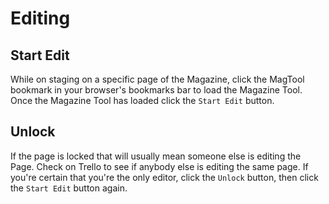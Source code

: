 # Editing
<!-- [[TOC]] -->

## Start Edit

While on staging on a specific page of the Magazine, click the MagTool bookmark in your browser's bookmarks bar to load the Magazine Tool. Once the Magazine Tool has loaded click the `Start Edit` button.

## Unlock

If the page is locked that will usually mean someone else is editing the Page. Check on Trello to see if anybody else is editing the same page. If you're certain that you're the only editor, click the `Unlock` button, then click the `Start Edit` button again.
